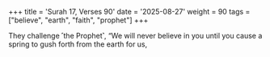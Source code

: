 +++
title = 'Surah 17, Verses 90'
date = '2025-08-27'
weight = 90
tags = ["believe", "earth", "faith", "prophet"]
+++

They challenge ˹the Prophet˺, “We will never believe in you until you cause a spring to gush forth from the earth for us,